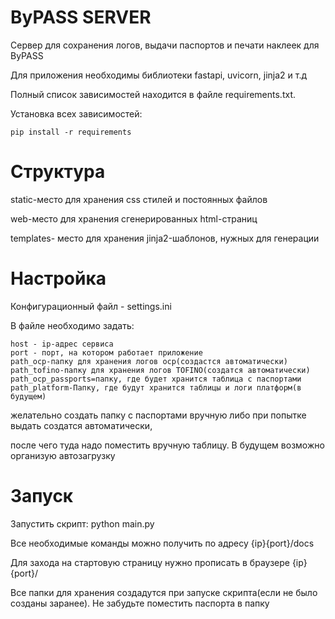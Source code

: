 # ByPASS SERVER

Сервер для сохранения логов, выдачи паспортов и печати наклеек для ByPASS

Для приложения необходимы библиотеки fastapi, uvicorn, jinja2 и т.д

Полный список зависимостей находится в файле requirements.txt.

Установка всех зависимостей:
```
pip install -r requirements
```
# Структура

static-место для хранения css стилей и постоянных файлов

web-место для хранения сгенерированных html-страниц

templates- место для хранения jinja2-шаблонов, нужных для генерации


# Настройка

Конфигурационный файл - settings.ini

В файле необходимо задать:

    host - ip-адрес сервиса
    port - порт, на котором работает приложение
    path_ocp-папку для хранения логов ocp(создастся автоматически)
    path_tofino-папку для хранения логов TOFINO(создатся автоматически)
    path_ocp_passports=папку, где будет хранится таблица с паспортами
    path_platform-Папку, где будут хранится таблицы и логи платформ(в будущем)

желательно создать папку с паспортами вручную либо при попытке выдать создатся автоматически,

после чего туда надо поместить вручную таблицу. В будущем возможно организую автозагрузку
# Запуск

Запустить скрипт:
    python main.py

Все необходимые команды можно получить по адресу {ip}{port}/docs

Для захода на стартовую страницу нужно прописать в браузере {ip}{port}/

Все папки для хранения создадутся при запуске скрипта(если не было созданы заранее). Не забудьте поместить паспорта в папку


